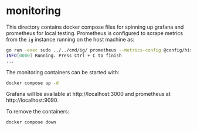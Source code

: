 # monitoring

This directory contains docker compose files for spinning up grafana and prometheus for local testing.
Prometheus is configured to scrape metrics from the `ig` instance running on the host machine as:

```bash
go run -exec sudo ../../cmd/ig/ prometheus --metrics-config @config/histogram.yaml
INFO[0000] Running. Press Ctrl + C to finish
...
```

The monitoring containers can be started with:

```bash
docker compose up -d
```

<!-- markdown-link-check-disable-next-line -->
Grafana will be available at http://localhost:3000 and prometheus at http://localhost:9090.

To remove the containers:

```bash
docker compose down
```

